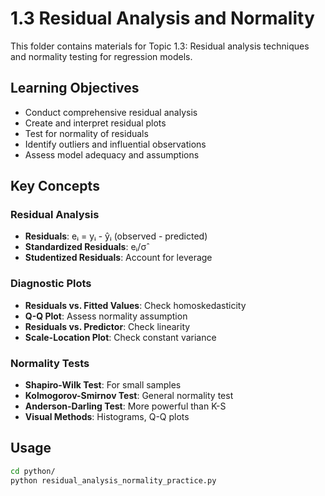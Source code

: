 # 1.3 Residual Analysis and Normality

This folder contains materials for Topic 1.3: Residual analysis techniques and normality testing for regression models.

## Learning Objectives

- Conduct comprehensive residual analysis
- Create and interpret residual plots
- Test for normality of residuals
- Identify outliers and influential observations
- Assess model adequacy and assumptions

## Key Concepts

### Residual Analysis
- **Residuals**: eᵢ = yᵢ - ŷᵢ (observed - predicted)
- **Standardized Residuals**: eᵢ/σ̂
- **Studentized Residuals**: Account for leverage

### Diagnostic Plots
- **Residuals vs. Fitted Values**: Check homoskedasticity
- **Q-Q Plot**: Assess normality assumption
- **Residuals vs. Predictor**: Check linearity
- **Scale-Location Plot**: Check constant variance

### Normality Tests
- **Shapiro-Wilk Test**: For small samples
- **Kolmogorov-Smirnov Test**: General normality test
- **Anderson-Darling Test**: More powerful than K-S
- **Visual Methods**: Histograms, Q-Q plots

## Usage

```bash
cd python/
python residual_analysis_normality_practice.py
```